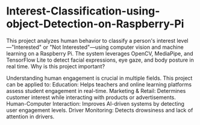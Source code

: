 # Interest-Classification-using-object-Detection-on-Raspberry-Pi
 This project analyzes human behavior to classify a person's interest level—"Interested" or "Not Interested"—using computer vision and machine learning on a Raspberry Pi. The system leverages OpenCV, MediaPipe, and TensorFlow Lite to detect facial expressions, eye gaze, and body posture in real time. 
Why is this project important?

Understanding human engagement is crucial in multiple fields. This project can be applied to:
Education: Helps teachers and online learning platforms assess student engagement in real-time.
Marketing & Retail: Determines customer interest while interacting with products or advertisements.
Human-Computer Interaction: Improves AI-driven systems by detecting user engagement levels.
Driver Monitoring: Detects drowsiness and lack of attention in drivers.
